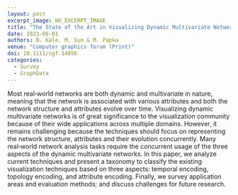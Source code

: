 ```yaml
---
layout: post
excerpt_image: NO_EXCERPT_IMAGE
title: "The State of the Art in Visualizing Dynamic Multivariate Networks"
date: 2023-06-01
authors: B. Kale, M. Sun & M. Papka
venue: "Computer graphics forum (Print)"
doi: 10.1111/cgf.14856
categories:
  - Survey
  - GraphData
---
```

Most real‐world networks are both dynamic and multivariate in nature, meaning that the network is associated with various attributes and both the network structure and attributes evolve over time. Visualizing dynamic multivariate networks is of great significance to the visualization community because of their wide applications across multiple domains. However, it remains challenging because the techniques should focus on representing the network structure, attributes and their evolution concurrently. Many real‐world network analysis tasks require the concurrent usage of the three aspects of the dynamic multivariate networks. In this paper, we analyze current techniques and present a taxonomy to classify the existing visualization techniques based on three aspects: temporal encoding, topology encoding, and attribute encoding. Finally, we survey application areas and evaluation methods; and discuss challenges for future research.
